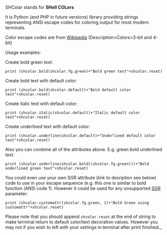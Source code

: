 SHColar stands for **SHell COLors**

It is Python (and PHP in future versions)  library providing strings representing ANSI escape codes for coloring output for most modern terminals.

Color escape codes are from [Wikipedia](https://en.m.wikipedia.org/wiki/ANSI_escape_code) (Description>Colors>3-bit and 4-bit)

Usage examples:

Create bold green text:

`print (shcolar.bold(shcolar.fg.green)+"Bold green text"+shcolar.reset)`

Create bold text with default color:

`print (shcolar.bold(shcolar.default)+"Bold default color text"+shcolar.reset)`

Create italic text with default color:

`print (shcolar.italic(shcolar.default)+"Italic default color text"+shcolar.reset)`

Create underlined text with default color:

`print (shcolar.underline(shcolar.default)+"Underlined default color text"+shcolar.reset)`

Also you can combine all of the attributes above. E.g. green bold underlined text:

`print (shcolar.underline(shcolar.bold((shcolar.fg.green)))+"Bold underlined green text"+shcolar.reset)`

You could even use your own SGR attribute (link to desription see below) code to use in your escape sequence (e.g. this one is similar to bold function (ANSI code 1). However it could be used for any unsupported [SGR](https://en.m.wikipedia.org/wiki/Select_Graphic_Rendition_%28ANSI%29) parameter:

`print (shcolar.customattr(shcolar.fg.green, 1)+"Bold Green using customattr"+shcolar.reset)`

Please note that you should append `shcolar.reset` at the end of string to make terminal return to default color/text decoration values. However you may not if you wish to left with your settings in terminal after print finished._